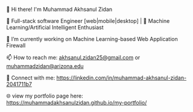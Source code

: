 👋 Hi there! I'm Muhammad Akhsanul Zidan

🚀 Full-stack software Engineer [web|mobile|desktop] | 🤖 Machine Learning/Artificial Intelligent Enthusiast

🔭 I’m currently working on Machine Learning-based Web Application Firewall

📫 How to reach me: akhsanul.zidan25@gmail.com or muhammadzidan@arizona.edu

🔗 Connect with me: https://linkedin.com/in/muhammad-akhsanul-zidan-2041711b7 

🌐 view my portfolio page here: https://muhammadakhsanulzidan.github.io/my-portfolio/
